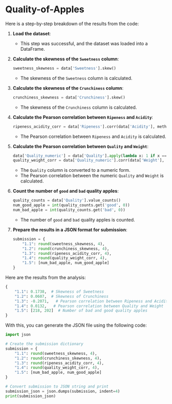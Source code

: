 # Quality-of-Apples

Here is a step-by-step breakdown of the results from the code:

1. **Load the dataset**:
   - This step was successful, and the dataset was loaded into a DataFrame.

2. **Calculate the skewness of the `Sweetness` column**:
   ```python
   sweetness_skewness = data['Sweetness'].skew()
   ```
   - The skewness of the `Sweetness` column is calculated.

3. **Calculate the skewness of the `Crunchiness` column**:
   ```python
   crunchiness_skewness = data['Crunchiness'].skew()
   ```
   - The skewness of the `Crunchiness` column is calculated.

4. **Calculate the Pearson correlation between `Ripeness` and `Acidity`**:
   ```python
   ripeness_acidity_corr = data['Ripeness'].corr(data['Acidity'], method='pearson')
   ```
   - The Pearson correlation between `Ripeness` and `Acidity` is calculated.

5. **Calculate the Pearson correlation between `Quality` and `Weight`**:
   ```python
   data['Quality_numeric'] = data['Quality'].apply(lambda x: 1 if x == 'good' else 0)
   quality_weight_corr = data['Quality_numeric'].corr(data['Weight'], method='pearson')
   ```
   - The `Quality` column is converted to a numeric form.
   - The Pearson correlation between the numeric `Quality` and `Weight` is calculated.

6. **Count the number of `good` and `bad` quality apples**:
   ```python
   quality_counts = data['Quality'].value_counts()
   num_good_apple = int(quality_counts.get('good', 0))
   num_bad_apple = int(quality_counts.get('bad', 0))
   ```
   - The number of `good` and `bad` quality apples is counted.

7. **Prepare the results in a JSON format for submission**:
   ```python
   submission = {
       "1.1": round(sweetness_skewness, 4),
       "1.2": round(crunchiness_skewness, 4),
       "1.3": round(ripeness_acidity_corr, 4),
       "1.4": round(quality_weight_corr, 4),
       "1.5": [num_bad_apple, num_good_apple]
   }
   ```

Here are the results from the analysis:

```python
{
    "1.1": 0.1738,  # Skewness of Sweetness
    "1.2": 0.0607,  # Skewness of Crunchiness
    "1.3": -0.2071,   # Pearson correlation between Ripeness and Acidity
    "1.4": 0.0132,   # Pearson correlation between Quality and Weight
    "1.5": [218, 202]  # Number of bad and good quality apples
}
```

With this, you can generate the JSON file using the following code:

```python
import json

# Create the submission dictionary
submission = {
    "1.1": round(sweetness_skewness, 4),
    "1.2": round(crunchiness_skewness, 4),
    "1.3": round(ripeness_acidity_corr, 4),
    "1.4": round(quality_weight_corr, 4),
    "1.5": [num_bad_apple, num_good_apple]
}

# Convert submission to JSON string and print
submission_json = json.dumps(submission, indent=4)
print(submission_json)


